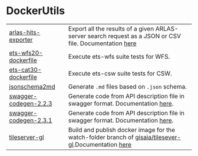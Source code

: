 # DockerUtils

|||
--|--
[arlas-hits-exporter](arlas-hits-exporter) | Export all the results of a given ARLAS-server search request as a JSON or CSV file. Documentation [here](arlas-hits-exporter/README.md)
[ets-wfs20-dockerfile](ets-wfs20-dockerfile) | Execute ets-wfs suite tests for WFS.
[ets-cat30-dockerfile](ets-cat30-dockerfile) | Execute ets-csw suite tests for CSW.
[jsonschema2md](jsonschema2md) | Generate `.md` files based on `.json` schema.
[swagger-codegen-2.2.3](swagger-codegen/2.2.3) | Generate code from API description file in swagger format. Documentation [here](swagger-codegen/2.2.3/README.md).
[swagger-codegen-2.3.1](swagger-codegen/2.3.1) | Generate code from API description file in swagger format. Documentation [here](swagger-codegen/2.3.1/README.md).
[tileserver-gl](tileserver-gl) | Build and publish docker image for the watch-folder branch of [gisaia/tilesever-gl](https://github.com/gisaia/tileserver-gl).Documentation [here](tileserver-gl/README.md)
